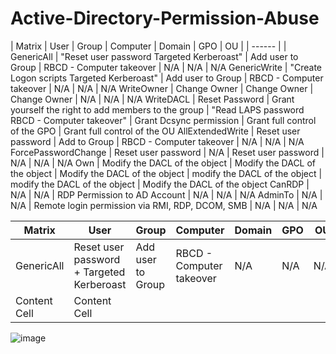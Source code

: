 # Active-Directory-Permission-Abuse

| Matrix | User | Group | Computer | Domain | GPO | OU |
| ------ |
| GenericAll | "Reset user password
Targeted Kerberoast" | Add user to Group | RBCD - Computer takeover | N/A | N/A | N/A
GenericWrite | "Create Logon scripts
Targeted Kerberoast" | Add user to Group | RBCD - Computer takeover | N/A | N/A | N/A
WriteOwner | Change Owner | Change Owner | Change Owner | N/A | N/A | N/A
WriteDACL | Reset Password | Grant yourself the right to add members to the group | "Read LAPS password
RBCD - Computer takeover" | Grant Dcsync permission | Grant full control of the GPO | Grant full control of the OU
AllExtendedWrite | Reset user password | Add to Group | RBCD - Computer takeover | N/A | N/A | N/A
ForcePasswordChange | Reset user password | N/A | Reset user password | N/A | N/A | N/A
Own | Modify the DACL of the object | Modify the DACL of the object | Modify the DACL of the object | modify the DACL of the object | modify the DACL of the object | Modify the DACL of the object
CanRDP | N/A | N/A | RDP Permission to AD Account | N/A | N/A | N/A
AdminTo | N/A | N/A | Remote login permission via RMI, RDP, DCOM, SMB | N/A | N/A | N/A

| Matrix  | User | Group  | Computer | Domain  | GPO | OU
| ------------- | ------------- | ------------- | ------------- | ------------- | ------------- | ------------- |
| GenericAll  | Reset user password + Targeted Kerberoast  | Add user to Group|RBCD - Computer takeover | N/A | N/A | N/A
| Content Cell  | Content Cell  |


![image](https://user-images.githubusercontent.com/25839564/183571990-7628110e-7d18-4aec-883e-41e3b26408ad.png)
